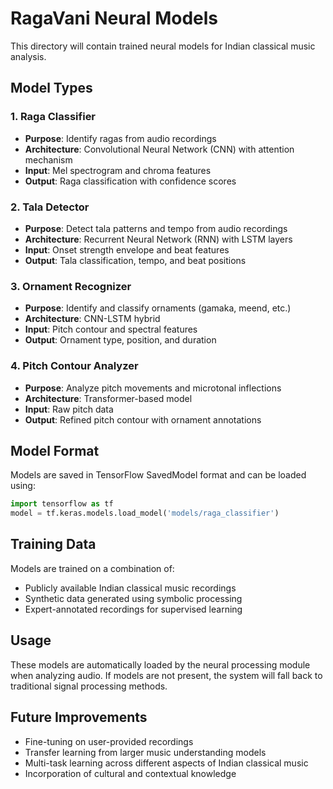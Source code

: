 # RagaVani Neural Models

This directory will contain trained neural models for Indian classical music analysis.

## Model Types

### 1. Raga Classifier
- **Purpose**: Identify ragas from audio recordings
- **Architecture**: Convolutional Neural Network (CNN) with attention mechanism
- **Input**: Mel spectrogram and chroma features
- **Output**: Raga classification with confidence scores

### 2. Tala Detector
- **Purpose**: Detect tala patterns and tempo from audio recordings
- **Architecture**: Recurrent Neural Network (RNN) with LSTM layers
- **Input**: Onset strength envelope and beat features
- **Output**: Tala classification, tempo, and beat positions

### 3. Ornament Recognizer
- **Purpose**: Identify and classify ornaments (gamaka, meend, etc.)
- **Architecture**: CNN-LSTM hybrid
- **Input**: Pitch contour and spectral features
- **Output**: Ornament type, position, and duration

### 4. Pitch Contour Analyzer
- **Purpose**: Analyze pitch movements and microtonal inflections
- **Architecture**: Transformer-based model
- **Input**: Raw pitch data
- **Output**: Refined pitch contour with ornament annotations

## Model Format

Models are saved in TensorFlow SavedModel format and can be loaded using:

```python
import tensorflow as tf
model = tf.keras.models.load_model('models/raga_classifier')
```

## Training Data

Models are trained on a combination of:
- Publicly available Indian classical music recordings
- Synthetic data generated using symbolic processing
- Expert-annotated recordings for supervised learning

## Usage

These models are automatically loaded by the neural processing module when analyzing audio. If models are not present, the system will fall back to traditional signal processing methods.

## Future Improvements

- Fine-tuning on user-provided recordings
- Transfer learning from larger music understanding models
- Multi-task learning across different aspects of Indian classical music
- Incorporation of cultural and contextual knowledge